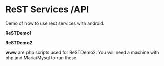 ReST Services /API
===============
Demo of how to use rest services with android.

<b>ReSTDemo1</b>

<b>ReSTDemo2</b>

<b>www</b> are php scripts used for ReSTDemo2.  You will need a machine with php and Maria/Mysql to run these.
